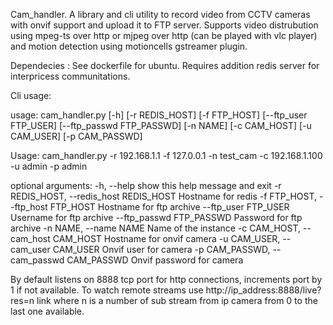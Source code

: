 Cam_handler. A library and cli utility to record video from CCTV cameras with onvif support and upload it to FTP server. Supports video distrubution using mpeg-ts over http or mjpeg over http (can be played with vlc player) and motion detection using motioncells gstreamer plugin.

Dependecies : See dockerfile for ubuntu. Requires addition redis server for interpricess communitations.

Cli usage:

usage: cam_handler.py [-h] [-r REDIS_HOST] [-f FTP_HOST] [--ftp_user FTP_USER]
                      [--ftp_passwd FTP_PASSWD] [-n NAME] [-c CAM_HOST]
                      [-u CAM_USER] [-p CAM_PASSWD]

Usage: cam_handler.py -r 192.168.1.1 -f 127.0.0.1 -n test_cam -c 192.168.1.100
-u admin -p admin

optional arguments:
  -h, --help            show this help message and exit
  -r REDIS_HOST, --redis_host REDIS_HOST
                        Hostname for redis
  -f FTP_HOST, --ftp_host FTP_HOST
                        Hostname for ftp archive
  --ftp_user FTP_USER   Username for ftp archive
  --ftp_passwd FTP_PASSWD
                        Password for ftp archive
  -n NAME, --name NAME  Name of the instance
  -c CAM_HOST, --cam_host CAM_HOST
                        Hostname for onvif camera
  -u CAM_USER, --cam_user CAM_USER
                        Onvif user for camera
  -p CAM_PASSWD, --cam_passwd CAM_PASSWD
                        Onvif password for camera


By default listens on 8888 tcp port for http connections, increments port by 1 if not available. To watch remote streams use http://ip_address:8888/live?res=n link where n is a number of sub stream from ip camera from 0 to the last one available.
